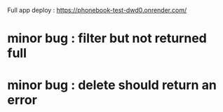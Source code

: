 Full app deploy : https://phonebook-test-dwd0.onrender.com/

# minor bug : filter but not returned full 
# minor bug : delete should return an error